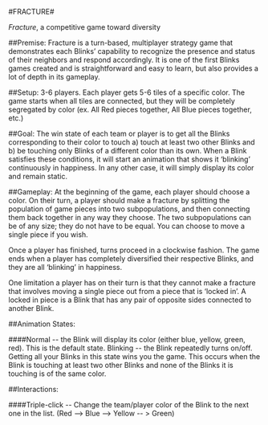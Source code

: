 #FRACTURE#

*Fracture*, a competitive game toward diversity 

##Premise: Fracture is a turn-based, multiplayer strategy game that demonstrates each Blinks’ capability to recognize the presence and status of their neighbors and respond accordingly. It is one of the first Blinks games created and is straightforward and easy to learn, but also provides a lot of depth in its gameplay. 

##Setup: 3-6 players. Each player gets 5-6 tiles of a specific color. The game starts when all tiles are connected, but they will be completely segregated by color (ex. All Red pieces together, All Blue pieces together, etc.) 

##Goal: The win state of each team or player is to get all the Blinks corresponding to their color to touch a) touch at least two other Blinks and b) be touching only Blinks of a different color than its own. When a Blink satisfies these conditions, it will start an animation that shows it ‘blinking’ continuously in happiness. In any other case, it will simply display its color and remain static. 

##Gameplay: At the beginning of the game, each player should choose a color. On their turn, a player should make a fracture by splitting the population of game pieces into two subpopulations, and then connecting them back together in any way they choose. The two subpopulations can be of any size; they do not have to be equal. You can choose to move a single piece if you wish. 

Once a player has finished, turns proceed in a clockwise fashion. The game ends when a player has completely diversified their respective Blinks, and they are all ‘blinking’ in happiness.

One limitation a player has on their turn is that they cannot make a fracture that involves moving a single piece out from a piece that is ‘locked in’. A locked in piece is a Blink that has any pair of opposite sides connected to another Blink. 

##Animation States:

####Normal -- the Blink will display its color (either blue, yellow, green, red). This is the default state. 
Blinking -- the Blink repeatedly turns on/off. Getting all your Blinks in this state wins you the game. This occurs when the Blink is touching at least two other Blinks and none of the Blinks it is touching is of the same color. 

##Interactions:

####Triple-click -- Change the team/player color of the Blink to the next one in the list. (Red --> Blue --> Yellow -- > Green)

